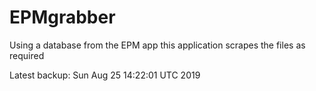 # EPMgrabber
Using a database from the EPM app this application scrapes the files as required


Latest backup: Sun Aug 25 14:22:01 UTC 2019
